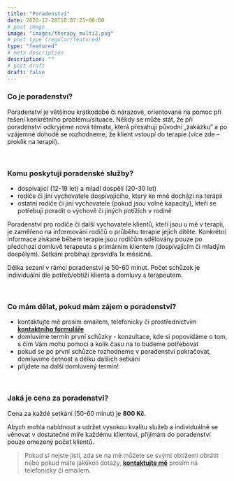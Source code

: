 ```yaml
---
title: "Poradenství"
date: 2020-12-28T10:07:21+06:00
# post image
image: "images/therapy_multi2.png"
# post type (regular/featured)
type: "featured"
# meta description
description: ""
# post draft
draft: false
---
```


### Co je poradenství?
Poradenství je většinou krátkodobé či nárazové, orientované na pomoc při řešení konkrétního problému/situace. Někdy se může stát, že při poradenství odkryjeme nová témata, která přesahují původní „zakázku“ a po vzájemné dohodě se rozhodneme, že klient vstoupí do terapie (více zde – proklik na terapii).

<br>

### Komu poskytuji poradenské služby?
- dospívající (12-19 let) a mladí dospělí (20-30 let)
- rodiče či jiní vychovatele dospívajícího, který ke mně dochází na terapii
- ostatní rodiče či jiní vychovatele (pokud jsou volné kapacity), kteří se potřebují poradit o výchově či jiných potížích v rodině

Poradenství pro rodiče či další vychovatele klientů, kteří jsou u mě v terapii, je zaměřeno na informování rodičů o průběhu terapie jejich dítěte. Konkrétní informace získané během terapie jsou rodičům sdělovány pouze po předchozí domluvě terapeuta s primárním klientem (dospívajícím či mladým dospělým). Setkání probíhají zpravidla 1x měsíčně.

Délka sezení v rámci poradenství je 50-60 minut. Počet schůzek je individuální dle potřeb/obtíží klienta a domluvy s terapeutem.

<br>

### Co mám dělat, pokud mám zájem o poradenství?
- kontaktujte mě prosím emailem, telefonicky či prostřednictvím [**kontaktního formuláře**](/contact)
- domluvíme termín první schůzky - konzultace, kde si popovídáme o tom, s čím Vám mohu pomoci a kolik času na to budeme potřebovat
- pokud se po první schůzce rozhodneme v poradenství pokračovat, domluvíme četnost a délku dalších setkání
- přijdete na další domluvený termín!

<br>

### Jaká je cena za poradenství?
Cena za každé setkání (50-60 minut) je **800 Kč**.

Abych mohla nabídnout a udržet vysokou kvalitu služeb a individuálně se věnovat v dostatečné míře každému klientovi, přijímám do poradenství pouze omezený počet klientů.

> Pokud si nejste jistí, zda se na mě můžete se svými obtížemi obrátit nebo pokud máte jakékoli dotazy, [**kontaktujte mě**](/contact) prosím na telefonicky či emailem.
